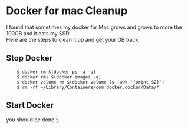 # Docker for mac Cleanup 

I found that sometimes my docker for Mac grows and grows to more the 100GB and it eats my SSD 
<br>
Here are the steps to clean it up and get your GB back 


## Stop Docker


```{r, engine='bash', count_lines}
    $ docker rm $(docker ps -a -q)
    $ docker rmi $(docker images -q)
    $ docker volume rm $(docker volume ls |awk '{print $2}')
    $ rm -rf ~/Library/Containers/com.docker.docker/Data/*
```

## Start Docker 

you should be done :) 



